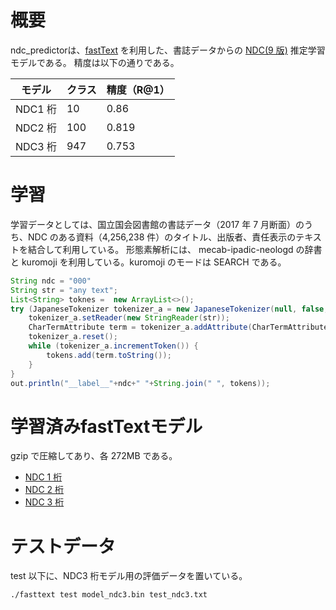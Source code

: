 # 概要

ndc_predictorは、[fastText](https://github.com/facebookresearch/fastText) を利用した、書誌データからの [NDC(9 版)](https://www.jla.or.jp/committees/bunrui/tabid/789/Default.aspx) 推定学習モデルである。
精度は以下の通りである。

| モデル  | クラス | 精度（R@1） |
| ------- | ------ | ----------- |
| NDC1 桁 | 10     | 0.86        |
| NDC2 桁 | 100    | 0.819       |
| NDC3 桁 | 947    | 0.753       |

# 学習

学習データとしては、国立国会図書館の書誌データ（2017 年 7 月断面）のうち、NDC のある資料（4,256,238 件）のタイトル、出版者、責任表示のテキストを結合して利用している。
形態素解析には、 mecab-ipadic-neologd の辞書と kuromoji を利用している。kuromoji のモードは SEARCH である。

```java
String ndc = "000"
String str = "any text";
List<String> toknes =  new ArrayList<>();
try (JapaneseTokenizer tokenizer_a = new JapaneseTokenizer(null, false, JapaneseTokenizer.Mode.SEARCH)) {
    tokenizer_a.setReader(new StringReader(str));
    CharTermAttribute term = tokenizer_a.addAttribute(CharTermAttribute.class);
    tokenizer_a.reset();
    while (tokenizer_a.incrementToken()) {
        tokens.add(term.toString());
    }
}
out.println("__label__"+ndc+" "+String.join(" ", tokens));
```

# 学習済みfastTextモデル

gzip で圧縮してあり、各 272MB である。

- [NDC 1 桁](https://lab.ndl.go.jp/dataset/ndc/model/model_ndc1.bin.gz)
- [NDC 2 桁](https://lab.ndl.go.jp/dataset/ndc/model/model_ndc2.bin.gz)
- [NDC 3 桁](https://lab.ndl.go.jp/dataset/ndc/model/model_ndc3.bin.gz)

# テストデータ

test 以下に、NDC3 桁モデル用の評価データを置いている。

```bash
./fasttext test model_ndc3.bin test_ndc3.txt
```
